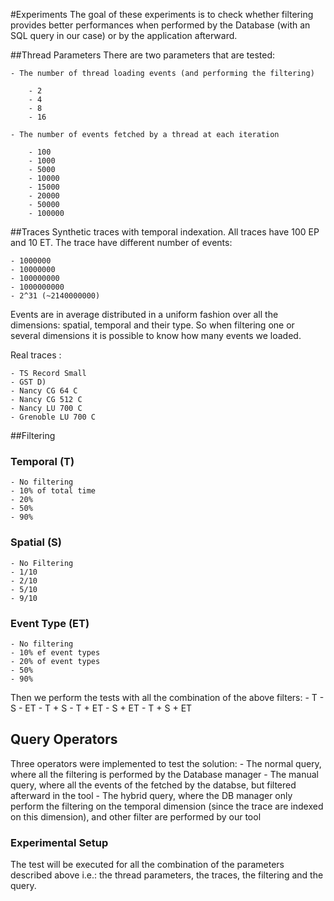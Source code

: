 #Experiments
The goal of these experiments is to check whether filtering provides better performances when performed by the Database (with an SQL query in our case) or by the application afterward. 

##Thread Parameters
There are two parameters that are tested: 

	- The number of thread loading events (and performing the filtering)
	
		- 2
		- 4
		- 8
		- 16
		
	- The number of events fetched by a thread at each iteration
	
		- 100
		- 1000
		- 5000
		- 10000
		- 15000
		- 20000
		- 50000
		- 100000

##Traces
Synthetic traces with temporal indexation. All traces have 100 EP and 10 ET. The trace have different number of events: 

	- 1000000
	- 10000000
	- 100000000
	- 1000000000
	- 2^31 (~2140000000)
Events are in average distributed in a uniform fashion over all the dimensions: spatial, temporal and their type. So when filtering one or several dimensions it is possible to know how many events we loaded.

Real traces :

	- TS Record Small
	- GST D) 
	- Nancy CG 64 C
	- Nancy CG 512 C
	- Nancy LU 700 C
	- Grenoble LU 700 C

##Filtering
### Temporal (T)
	- No filtering
	- 10% of total time
	- 20%
	- 50%
	- 90%
	
### Spatial (S)
	- No Filtering
	- 1/10
	- 2/10
	- 5/10
	- 9/10
	
### Event Type (ET)
	- No filtering
	- 10% ef event types
	- 20% of event types
	- 50% 
	- 90%
	
Then we perform the tests with all the combination of the above filters:
	- T
	- S
	- ET
	- T + S
	- T + ET 
	- S + ET
	- T + S + ET

## Query Operators
Three operators were implemented to test the solution:
	- The normal query, where all the filtering is performed by the Database manager
	- The manual query, where all the events of the fetched by the databse, but filtered afterward in the tool
	- The hybrid query, where the DB manager only perform the filtering on the temporal dimension (since the trace are indexed on this dimension), and other filter are performed by our tool 
	
### Experimental Setup
The test will be executed for all the combination of the parameters described above i.e.: the thread parameters, the traces, the filtering and the query.

